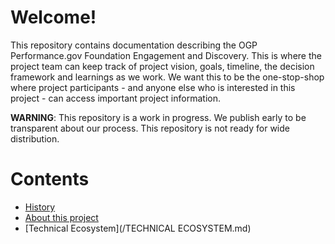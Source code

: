# Welcome!
This repository contains documentation describing the OGP Performance.gov Foundation Engagement and Discovery. This is where the project team can keep track of project vision, goals, timeline, the decision framework and learnings as we work. We want this to be the one-stop-shop where project participants - and anyone else who is interested in this project - can access important project information. 

**WARNING**: This repository is a work in progress. We publish early to be transparent about our process. This repository is not ready for wide distribution.

# Contents 
* [History](/HISTORY.md)
* [About this project](/ABOUT.md)
* [Technical Ecosystem](/TECHNICAL ECOSYSTEM.md)
